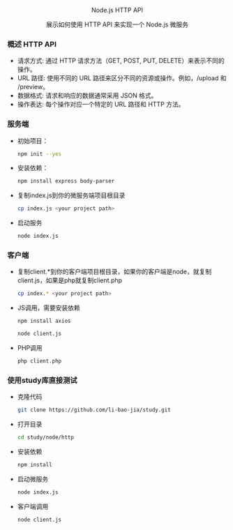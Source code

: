 <p align="center">Node.js HTTP API</p>
<p align="center">展示如何使用 HTTP API 来实现一个 Node.js 微服务</p>


### 概述 HTTP API
- 请求方式: 通过 HTTP 请求方法（GET, POST, PUT, DELETE）来表示不同的操作。
- URL 路径: 使用不同的 URL 路径来区分不同的资源或操作。例如，/upload 和 /preview。
- 数据格式: 请求和响应的数据通常采用 JSON 格式。
- 操作表达: 每个操作对应一个特定的 URL 路径和 HTTP 方法。

### 服务端

- 初始项目：
    ```sh
    npm init --yes
    ```

- 安装依赖：
    ```sh
    npm install express body-parser
    ```

- 复制index.js到你的微服务端项目根目录
    ```sh
    cp index.js <your project path>
    ```

- 启动服务
    ```sh
    node index.js 
    ```

### 客户端

- 复制client.*到你的客户端项目根目录，如果你的客户端是node，就复制client.js，如果是php就复制client.php
    ```sh
    cp index.* <your project path>
    ```

- JS调用，需要安装依赖
    ```sh
    npm install axios
    ```
    ```sh
    node client.js
    ```

- PHP调用
    ```sh
    php client.php
    ```

### 使用study库直接测试

- 克隆代码
    ```sh
    git clone https://github.com/li-bao-jia/study.git
    ```

- 打开目录
    ```sh
    cd study/node/http
    ```

- 安装依赖
    ```sh
    npm install
    ```

- 启动微服务
    ```sh
    node index.js 
    ```

- 客户端调用
    ```sh
    node client.js 
    ```
